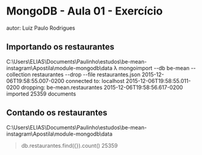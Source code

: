 # MongoDB - Aula 01 - Exercício
autor: Luiz Paulo Rodrigues

## Importando os restaurantes

C:\Users\ELIAS\Documents\Paulinho\estudos\be-mean-instagram\Apostila\module-mongodb\data
λ mongoimport --db be-mean --collection restaurantes --drop --file restaurantes.json
2015-12-06T19:58:55.007-0200    connected to: localhost
2015-12-06T19:58:55.011-0200    dropping: be-mean.restaurantes
2015-12-06T19:58:56.617-0200    imported 25359 documents

## Contando os restaurantes

C:\Users\ELIAS\Documents\Paulinho\estudos\be-mean-instagram\Apostila\module-mongodb\data
> db.restaurantes.find({}).count()
25359